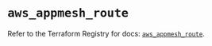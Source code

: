 # `aws_appmesh_route`

Refer to the Terraform Registry for docs: [`aws_appmesh_route`](https://registry.terraform.io/providers/hashicorp/aws/6.16.0/docs/resources/appmesh_route).
